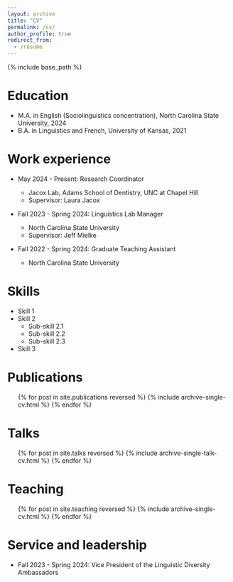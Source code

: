 ```yaml
---
layout: archive
title: "CV"
permalink: /cv/
author_profile: true
redirect_from:
  - /resume
---
```


{% include base_path %}

Education
======
* M.A. in English (Sociolinguistics concentration), North Carolina State University, 2024
* B.A. in Linguistics and French, University of Kansas, 2021

Work experience
======
* May 2024 - Present: Research Coordinator
  * Jacox Lab, Adams School of Dentistry, UNC at Chapel Hill
  * Supervisor: Laura Jacox

* Fall 2023 - Spring 2024: Linguistics Lab Manager
  * North Carolina State University
  * Supervisor: Jeff Mielke

* Fall 2022 - Spring 2024: Graduate Teaching Assistant
  * North Carolina State University
  
Skills
======
* Skill 1
* Skill 2
  * Sub-skill 2.1
  * Sub-skill 2.2
  * Sub-skill 2.3
* Skill 3

Publications
======
  <ul>{% for post in site.publications reversed %}
    {% include archive-single-cv.html %}
  {% endfor %}</ul>
  
Talks
======
  <ul>{% for post in site.talks reversed %}
    {% include archive-single-talk-cv.html  %}
  {% endfor %}</ul>
  
Teaching
======
  <ul>{% for post in site.teaching reversed %}
    {% include archive-single-cv.html %}
  {% endfor %}</ul>
  
Service and leadership
======
* Fall 2023 - Spring 2024: Vice President of the Linguistic Diversity Ambassadors
